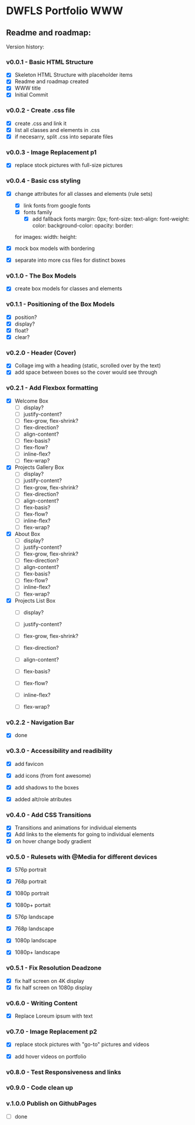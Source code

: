 # DWFLS Portfolio WWW 
## Readme and roadmap:

Version history:

### **v0.0.1 - Basic HTML Structure**
- [x] Skeleton HTML Structure with placeholder items
- [x] Readme and roadmap created
- [x] WWW title
- [x] Initial Commit

### **v0.0.2 - Create .css file**
- [x] create .css and link it
- [x] list all classes and elements in .css
- [x] if necesarry, split .css into separate files

### **v0.0.3 - Image Replacement p1**
- [x] replace stock pictures with full-size pictures

### **v0.0.4 - Basic css styling**
- [x] change attributes for all classes and elements (rule sets)
  - [x] link fonts from google fonts
  - [x] fonts family
    - [x] add fallback fonts
  margin: 0px;
  font-size:
  text-align:
  font-weight:
  color:
  background-color:
  opacity:
  border:

  for images:
  width:
  height:
- [x] mock box models with bordering
- [x] separate into more css files for distinct boxes


### **v0.1.0 - The Box Models**
- [x] create box models for classes and elements

### **v0.1.1 - Positioning of the Box Models**
- [x] position?
- [x] display?
- [x] float?
- [x] clear?

### **v0.2.0 - Header (Cover)**
- [x] Collage img with a heading (static, scrolled over by the text)
- [x] add space between boxes so the cover would see through

### **v0.2.1 - Add Flexbox formatting**
- [x] Welcome Box
    - [ ] display?
    - [ ] justify-content?
    - [ ] flex-grow, flex-shrink?
    - [ ] flex-direction?
    - [ ] align-content?
    - [ ] flex-basis?
    - [ ] flex-flow?
    - [ ] inline-flex?
    - [ ] flex-wrap?
- [x] Projects Gallery Box
    - [ ] display?
    - [ ] justify-content?
    - [ ] flex-grow, flex-shrink?
    - [ ] flex-direction?
    - [ ] align-content?
    - [ ] flex-basis?
    - [ ] flex-flow?
    - [ ] inline-flex?
    - [ ] flex-wrap?
- [x] About Box
    - [ ] display?
    - [ ] justify-content?
    - [ ] flex-grow, flex-shrink?
    - [ ] flex-direction?
    - [ ] align-content?
    - [ ] flex-basis?
    - [ ] flex-flow?
    - [ ] inline-flex?
    - [ ] flex-wrap?
- [x] Projects List Box
    - [ ] display?
    - [ ] justify-content?
    - [ ] flex-grow, flex-shrink?
    - [ ] flex-direction?
    - [ ] align-content?
    - [ ] flex-basis?
    - [ ] flex-flow?
    - [ ] inline-flex?
    - [ ] flex-wrap?
    

### **v0.2.2 - Navigation Bar**
- [x] done

### **v0.3.0 - Accessibility and readibility**
- [x] add favicon
- [x] add icons (from font awesome)
- [x] add shadows to the boxes
- [x] added alt/role atributes


### **v0.4.0 - Add CSS Transitions**
- [x] Transitions and animations for individual elements
- [x] Add links to the elements for going to individual elements
- [x] on hover change body gradient

### **v0.5.0 - Rulesets with @Media for different devices**
  - [x] 576p portrait
  - [x] 768p portrait
  - [x] 1080p portrait
  - [x] 1080p+ portait

  - [x] 576p landscape
  - [x] 768p landscape
  - [x] 1080p landscape
  - [x] 1080p+ landscape

### **v0.5.1 - Fix Resolution Deadzone**
- [x] fix half screen on 4K display
- [x] fix half screen on 1080p display

### **v0.6.0 - Writing Content**
- [x] Replace Loreum ipsum with text

### **v0.7.0 - Image Replacement p2**
  - [x] replace stock pictures with "go-to" pictures and videos
  - [x] add hover videos on portfolio


### **v0.8.0 - Test Responsiveness and links**

### **v0.9.0 - Code clean up**

### **v.1.0.0 Publish on GithubPages**
- [ ] done
